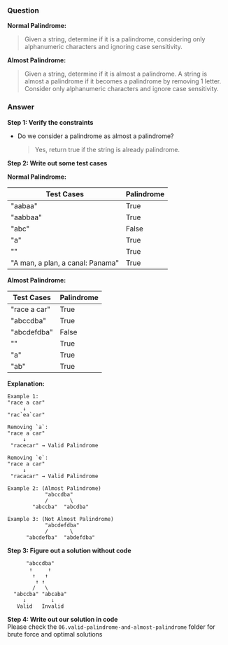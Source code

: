 ### Question
**Normal Palindrome:**
> Given a string, determine if it is a palindrome, considering only alphanumeric characters and ignoring case sensitivity.

**Almost Palindrome:**
> Given a string, determine if it is almost a palindrome. A string is almost a palindrome if it becomes a palindrome by removing 1 letter. Consider only alphanumeric characters and ignore case sensitivity.

### Answer
**Step 1: Verify the constraints** <br>
- Do we consider a palindrome as almost a palindrome? <br>
  > Yes, return true if the string is already palindrome.

**Step 2: Write out some test cases** <br>

**Normal Palindrome:**

| Test Cases                       | Palindrome |
|----------------------------------|------------|
| "aabaa"                          | True       |
| "aabbaa"                         | True       |
| "abc"                            | False      |
| "a"                              | True       |
| ""                               | True       |
| "A man, a plan, a canal: Panama" | True       |

**Almost Palindrome:**

| Test Cases   | Palindrome  |
|--------------|-------------|
| "race a car" | True        |
| "abccdba"    | True        |
| "abcdefdba"  | False       |
| ""           | True        |
| "a"          | True        |
| "ab"         | True        |

**Explanation:**
```
Example 1:
"race a car"
     ↓
"rac`ea`car"

Removing `a`:
"race a car"
     ↓
 "racecar" → Valid Palindrome

Removing `e`:
"race a car"
     ↓
 "racacar" → Valid Palindrome
 
Example 2: (Almost Palindrome)
            "abccdba"
            /       \
        "abccba"  "abcdba"
        
Example 3: (Not Almost Palindrome)
            "abcdefdba"
            /       \
      "abcdefba"  "abdefdba"

```

**Step 3: Figure out a solution without code** <br>
```
      "abccdba"
       ↑     ↑
        ↑   ↑
         ↑ ↑
        /   \
  "abccba" "abcaba"
     ↓        ↓
   Valid   Invalid
```

**Step 4: Write out our solution in code** <br>
Please check the `06.valid-palindrome-and-almost-palindrome` folder for brute force and optimal solutions